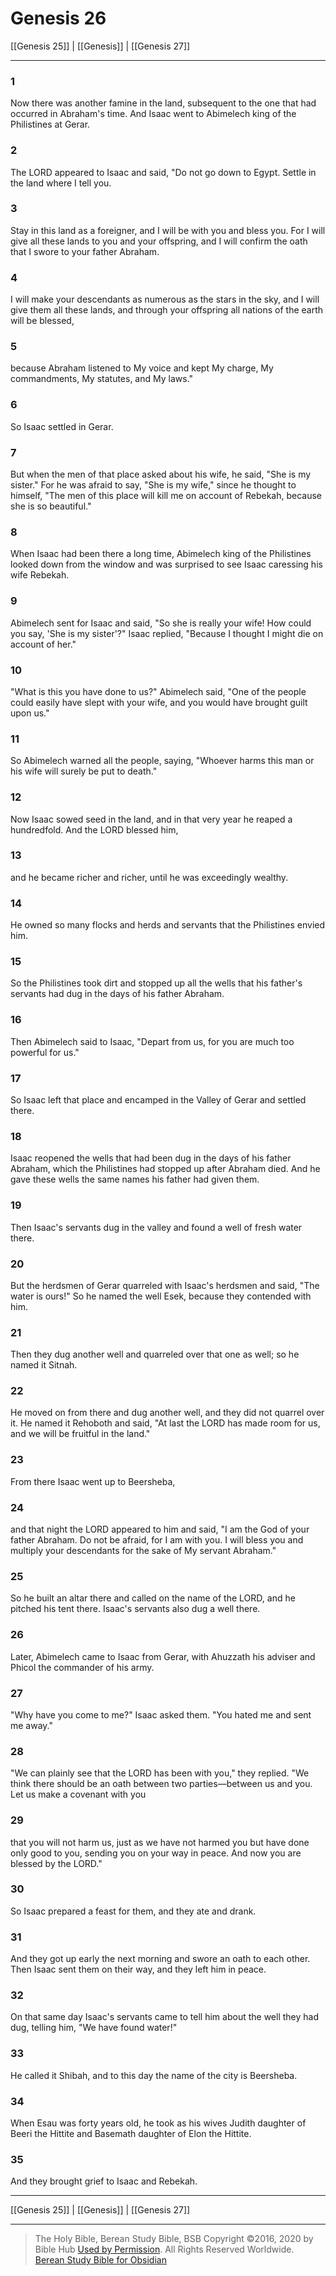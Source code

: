 # Genesis 26

[[Genesis 25]] | [[Genesis]] | [[Genesis 27]]

---

### 1
Now there was another famine in the land, subsequent to the one that had occurred in Abraham's time. And Isaac went to Abimelech king of the Philistines at Gerar.

### 2
The LORD appeared to Isaac and said, "Do not go down to Egypt. Settle in the land where I tell you.

### 3
Stay in this land as a foreigner, and I will be with you and bless you. For I will give all these lands to you and your offspring, and I will confirm the oath that I swore to your father Abraham.

### 4
I will make your descendants as numerous as the stars in the sky, and I will give them all these lands, and through your offspring all nations of the earth will be blessed,

### 5
because Abraham listened to My voice and kept My charge, My commandments, My statutes, and My laws."

### 6
So Isaac settled in Gerar.

### 7
But when the men of that place asked about his wife, he said, "She is my sister." For he was afraid to say, "She is my wife," since he thought to himself, "The men of this place will kill me on account of Rebekah, because she is so beautiful."

### 8
When Isaac had been there a long time, Abimelech king of the Philistines looked down from the window and was surprised to see Isaac caressing his wife Rebekah.

### 9
Abimelech sent for Isaac and said, "So she is really your wife! How could you say, 'She is my sister'?" Isaac replied, "Because I thought I might die on account of her."

### 10
"What is this you have done to us?" Abimelech said, "One of the people could easily have slept with your wife, and you would have brought guilt upon us."

### 11
So Abimelech warned all the people, saying, "Whoever harms this man or his wife will surely be put to death."

### 12
Now Isaac sowed seed in the land, and in that very year he reaped a hundredfold. And the LORD blessed him,

### 13
and he became richer and richer, until he was exceedingly wealthy.

### 14
He owned so many flocks and herds and servants that the Philistines envied him.

### 15
So the Philistines took dirt and stopped up all the wells that his father's servants had dug in the days of his father Abraham.

### 16
Then Abimelech said to Isaac, "Depart from us, for you are much too powerful for us."

### 17
So Isaac left that place and encamped in the Valley of Gerar and settled there.

### 18
Isaac reopened the wells that had been dug in the days of his father Abraham, which the Philistines had stopped up after Abraham died. And he gave these wells the same names his father had given them.

### 19
Then Isaac's servants dug in the valley and found a well of fresh water there.

### 20
But the herdsmen of Gerar quarreled with Isaac's herdsmen and said, "The water is ours!" So he named the well Esek, because they contended with him.

### 21
Then they dug another well and quarreled over that one as well; so he named it Sitnah.

### 22
He moved on from there and dug another well, and they did not quarrel over it. He named it Rehoboth and said, "At last the LORD has made room for us, and we will be fruitful in the land."

### 23
From there Isaac went up to Beersheba,

### 24
and that night the LORD appeared to him and said, "I am the God of your father Abraham. Do not be afraid, for I am with you. I will bless you and multiply your descendants for the sake of My servant Abraham."

### 25
So he built an altar there and called on the name of the LORD, and he pitched his tent there. Isaac's servants also dug a well there.

### 26
Later, Abimelech came to Isaac from Gerar, with Ahuzzath his adviser and Phicol the commander of his army.

### 27
"Why have you come to me?" Isaac asked them. "You hated me and sent me away."

### 28
"We can plainly see that the LORD has been with you," they replied. "We think there should be an oath between two parties—between us and you. Let us make a covenant with you

### 29
that you will not harm us, just as we have not harmed you but have done only good to you, sending you on your way in peace. And now you are blessed by the LORD."

### 30
So Isaac prepared a feast for them, and they ate and drank.

### 31
And they got up early the next morning and swore an oath to each other. Then Isaac sent them on their way, and they left him in peace.

### 32
On that same day Isaac's servants came to tell him about the well they had dug, telling him, "We have found water!"

### 33
He called it Shibah, and to this day the name of the city is Beersheba.

### 34
When Esau was forty years old, he took as his wives Judith daughter of Beeri the Hittite and Basemath daughter of Elon the Hittite.

### 35
And they brought grief to Isaac and Rebekah.

---

[[Genesis 25]] | [[Genesis]] | [[Genesis 27]]

---

> The Holy Bible, Berean Study Bible, BSB
> Copyright &copy;2016, 2020 by Bible Hub
> [Used by Permission](https://berean.bible/terms.htm). All Rights Reserved Worldwide.
> [Berean Study Bible for Obsidian](https://github.com/gapmiss/berean-study-bible-for-obsidian)</small>

